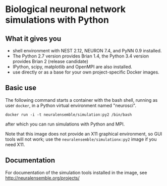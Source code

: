 # Biological neuronal network simulations with Python

## What it gives you

* shell environment with NEST 2.12, NEURON 7.4, and PyNN 0.9 installed.
* The Python 2.7 version provides Brian 1.4, the Python 3.4 version provides Brian 2 (release candidate)
* IPython, scipy, matplotlib and OpenMPI are also installed.
* use directly or as a base for your own project-specific Docker images.

## Basic use

The following command starts a container with the bash shell, running as user `docker`,
in a Python virtual environment named "neurosci".

```
docker run -i -t neuralensemble/simulation:py2 /bin/bash
```

after which you can run simulations with Python and MPI.

Note that this image does not provide an X11 graphical environment, so GUI tools will not work;
use the `neuralensemble/simulationx:py2` image if you need X11.

## Documentation

For documentation of the simulation tools installed in the image, see http://neuralensemble.org/projects/
